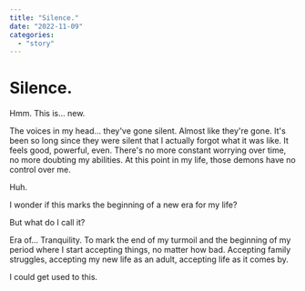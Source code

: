```yaml
---
title: "Silence."
date: "2022-11-09"
categories: 
  - "story"
---
```


# Silence.

Hmm. This is... new.

The voices in my head... they've gone silent. Almost like they're gone. It's been so long since they were silent that I actually forgot what it was like. It feels good, powerful, even. There's no more constant worrying over time, no more doubting my abilities. At this point in my life, those demons have no control over me.

Huh.

I wonder if this marks the beginning of a new era for my life?

But what do I call it?

Era of... Tranquility. To mark the end of my turmoil and the beginning of my period where I start accepting things, no matter how bad. Accepting family struggles, accepting my new life as an adult, accepting life as it comes by.

I could get used to this.

